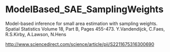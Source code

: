 # ModelBased_SAE_SamplingWeights
Model-based inference for small area estimation with sampling weights. Spatial Statistics Volume 18, Part B, Pages 455-473.
Y.Vandendijck, C.Faes, R.S.Kirby, A.Lawson, N.Hens

http://www.sciencedirect.com/science/article/pii/S2211675316300690


